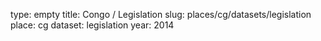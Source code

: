 type: empty
title: Congo / Legislation
slug: places/cg/datasets/legislation
place: cg
dataset: legislation
year: 2014
